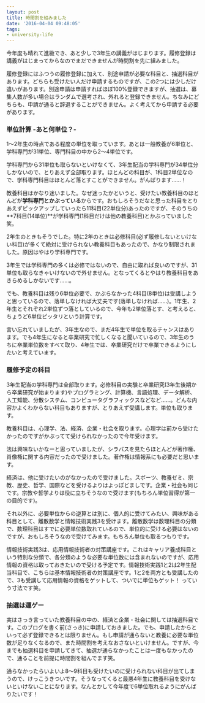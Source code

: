 ```yaml
---
layout: post
title: 時間割を組みました
date: '2016-04-04 09:48:05'
tags:
- university-life
---
```


今年度も晴れて進級でき、あと少しで3年生の講義がはじまります。履修登録は講義がはじまってからなのでまだできませんが時間割を先に組みました。

履修登録にはふつうの履修登録に加えて、別途申請が必要な科目と、抽選科目があります。どちらも受けたい人だけ申請するものですが、この2つには少しだけ違いがあります。別途申請は申請すればほぼ100%登録できますが、抽選は、募集人数が多い場合はランダムで選考され、外れると登録できません。ちなみにどちらも、申請が通ると辞退することができません。よく考えてから申請する必要があります。

### 単位計算 -あと何単位？-
1〜2年生の時点である程度の単位を取っています。あとは一般教養が6単位と、学科専門が31単位、専門科目の中から2〜4単位です。

学科専門から31単位も取らないといけなくて、3年生配当の学科専門が34単位分しかないので、とりあえず全部取ります。ほとんどの科目が、1科目2単位なので、学科専門科目はほとんど落とすことができません。がんばります……！

教養科目はかなり迷いました。なぜ迷ったかというと、受けたい教養科目のほとんどが**学科専門とかぶっている**からです。おもしろそうだなと思った科目をとりあえずピックアップしていったら11科目(22単位分)あったのですが、そのうちの**7科目(14単位)**が学科専門(1科目だけは他の教養科目)とかぶっていました笑。

2年生のときもそうでした。特に2年のときは必修科目(必ず履修しないといけない科目)が多くて絶対に受けられない教養科目もあったので、かなり制限されました。原因はやはり学科専門です。

3年生では学科専門の多くは必修ではないので、自由に取れば良いのですが、31単位も取らなきゃいけないので外せません。となってくるとやはり教養科目をあきらめるしかないです……。

でも、教養科目は残り6単位必要で、かぶらなかった4科目(8単位)は受講しようと思っているので、落単しなければ大丈夫です(落単しなければ……)。1年生、2年生とそれぞれ2単位ずつ落としているので、今年も2単位落とす、と考えると、ちょうど6単位ピッタリという計算です。

言い忘れていましたが、3年生なので、まだ4年生で単位を取るチャンスはあります。でも4年生になると卒業研究で忙しくなると聞いているので、3年生のうちに卒業単位数をすべて取り、4年生では、卒業研究だけで卒業できるようにしたいと考えています。

### 履修予定の科目
3年生配当の学科専門は全部取ります。必修科目の実験と卒業研究(3年生後期から卒業研究が始まります)やプログラミング、計算機、言語処理、データ解析、人工知能、分散システム、コンピュータグラフィックスなどなど……。どんな内容かよくわからない科目もありますが、とりあえず受講します。単位も取ります。

教養科目は、心理学、法、経済、企業・社会を取ります。心理学は前から受けたかったのですがかぶってて受けられなかったので今年受けます。

法は興味ないかなーと思っていましたが、シラバスを見たらほとんどが著作権、肖像権に関する内容だったので受けました。著作権は情報系にも必要だと思います。

経済は、他に受けたいのがなかったので受けました。スポーツ、教養ゼミ、宗教、歴史、哲学、国際などを受けるよりはよっぽどましです。企業・社会も同じです。宗教や哲学よりは役に立ちそうなので受けます(もちろん単位習得が第一の目的です)。

それ以外に、必要単位からの逆算とは別に、個人的に受けてみたい、興味がある科目として、離散数学と情報技術実践3を受けます。離散数学は数理科目の分類で、数理科目はすでに必要単位数取れているので、単位的に受ける必要はないのですが、おもしろそうなので受けてみます。もちろん単位も取るつもりです。

情報技術実践3は、応用情報技術者の対策講座です。これはキャリア養成科目という特別な分類で、各分類のような必要な単位数には含まれないのですが、応用情報の資格は取っておきたいので受ける予定です。情報技術実践1と2は2年生配当科目で、こちらは基本情報技術者の対策講座です。1と2を両方とも受講したので、3も受講して応用情報の資格をゲットして、ついでに単位もゲット！ っていう寸法です笑。

### 抽選は運ゲー
実はさっき言っていた教養科目の中の、経済と企業・社会に関しては抽選科目です。このブログを書く前(さっき)に申請しておきました。でも、申請したからといって必ず登録できるとは限りません。もし申請が通らないと教養に必要な単位数が足りなくなるので、また時間割を考えなおさないといけません。ですが、今までも抽選科目を申請してきて、抽選が通らなかったことは一度もなかったので、通ることを前提に時間割を組んでます笑。

通らなかったらいよいよ8〜9科目も受けたいのに受けられない科目が出てしまうので、けっこうきついです。そうなってくると最悪4年生に教養科目を受けないといけないことになります。なんとかして今年度で6単位取れるようにがんばりたいです！